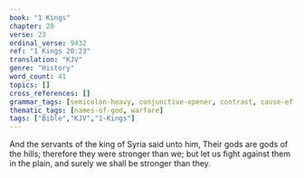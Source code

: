 ```yaml
---
book: "1 Kings"
chapter: 20
verse: 23
ordinal_verse: 9432
ref: "1 Kings 20:23"
translation: "KJV"
genre: "History"
word_count: 41
topics: []
cross_references: []
grammar_tags: [semicolon-heavy, conjunctive-opener, contrast, cause-effect]
thematic_tags: [names-of-god, warfare]
tags: ["Bible","KJV","1-Kings"]
---
```

And the servants of the king of Syria said unto him, Their gods are gods of the hills; therefore they were stronger than we; but let us fight against them in the plain, and surely we shall be stronger than they.

